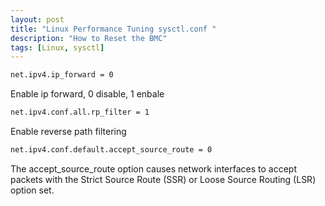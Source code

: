 ```yaml
---
layout: post
title: "Linux Performance Tuning sysctl.conf "
description: "How to Reset the BMC"
tags: [Linux, sysctl]
---
```


```bash
net.ipv4.ip_forward = 0
```

Enable ip forward, 0 disable, 1 enbale

```bash
net.ipv4.conf.all.rp_filter = 1
```

Enable reverse path filtering 

```bash
net.ipv4.conf.default.accept_source_route = 0
```

The accept_source_route option causes network interfaces to accept packets with the Strict Source Route (SSR) or Loose Source Routing (LSR) option set.

